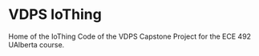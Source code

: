 # VDPS IoThing

Home of the IoThing Code of the VDPS Capstone Project for the ECE 492 UAlberta course.
